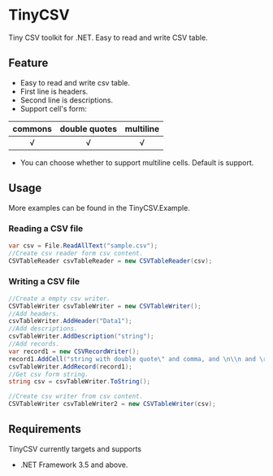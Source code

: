 # TinyCSV
Tiny CSV toolkit for .NET. Easy to read and write CSV table.

## Feature
* Easy to read and write csv table.
* First line is headers.
* Second line is descriptions.
* Support cell's form:

| commons | double quotes | multiline |
| :-----: | :-----------: | :-------: |
|    √    |       √       |     √     |
* You can choose whether to support multiline cells. Default is support.

## Usage
More examples can be found in the TinyCSV.Example.
### Reading a CSV file
```c#
var csv = File.ReadAllText("sample.csv");
//Create csv reader form csv content.
CSVTableReader csvTableReader = new CSVTableReader(csv);
```
### Writing a CSV file
```c#
//Create a empty csv writer.
CSVTableWriter csvTableWriter = new CSVTableWriter();
//Add headers.
csvTableWriter.AddHeader("Data1");
//Add descriptions.
csvTableWriter.AddDescription("string");
//Add records.
var record1 = new CSVRecordWriter();
record1.AddCell("string with double quote\" and comma, and \n\\n and \r\n\\r\\n");
csvTableWriter.AddRecord(record1);
//Get csv form string.
string csv = csvTableWriter.ToString();

//Create csv writer from csv content.
CSVTableWriter csvTableWriter2 = new CSVTableWriter(csv);
```

## Requirements
TinyCSV currently targets and supports
* .NET Framework 3.5 and above.
